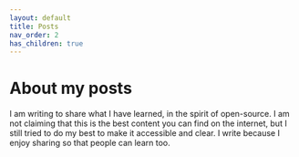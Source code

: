 ```yaml
---
layout: default
title: Posts
nav_order: 2
has_children: true
---
```


# About my posts

I am writing to share what I have learned, in the spirit of open-source. I am not claiming that this is the best content you can find on the internet, but I still tried to do my best to make it accessible and clear. I write because I enjoy sharing so that people can learn too. 
